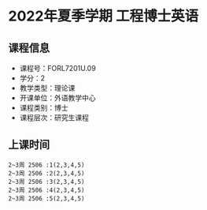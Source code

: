 # 2022年夏季学期 工程博士英语 






## 课程信息

- 课程号：FORL7201U.09
- 学分：2
- 教学类型：理论课
- 开课单位：外语教学中心
- 课程类别：博士
- 课程层次：研究生课程

## 上课时间

```
2~3周 2506 :1(2,3,4,5)
2~3周 2506 :2(2,3,4,5)
2~3周 2506 :3(2,3,4,5)
2~3周 2506 :4(2,3,4,5)
2~3周 2506 :5(2,3,4,5)
```

